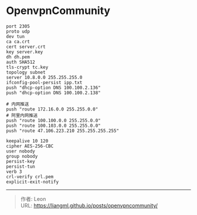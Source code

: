 # OpenvpnCommunity

```shell
port 2305
proto udp
dev tun
ca ca.crt
cert server.crt
key server.key
dh dh.pem
auth SHA512
tls-crypt tc.key
topology subnet
server 10.8.0.0 255.255.255.0
ifconfig-pool-persist ipp.txt
push "dhcp-option DNS 100.100.2.136"
push "dhcp-option DNS 100.100.2.138"

# 内网推送
push "route 172.16.0.0 255.255.0.0"
# 阿里内网推送
push "route 100.100.0.0 255.255.0.0"
push "route 100.103.0.0 255.255.0.0"
push "route 47.106.223.210 255.255.255.255"

keepalive 10 120
cipher AES-256-CBC
user nobody
group nobody
persist-key
persist-tun
verb 3
crl-verify crl.pem
explicit-exit-notify
```

---

> 作者: Leon  
> URL: https://liangml.github.io/posts/openvpncommunity/  

